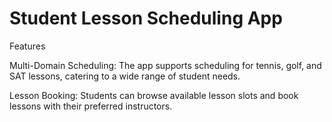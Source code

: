 # Student Lesson Scheduling App
Features

Multi-Domain Scheduling: The app supports scheduling for tennis, golf, and SAT lessons, catering to a wide range of student needs.

Lesson Booking: Students can browse available lesson slots and book lessons with their preferred instructors.



